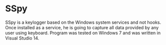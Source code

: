 # SSpy
SSpy is a keylogger based on the Windows system services and not hooks. Once installed as a service, he is going to capture all data provided by any user using keyboard.
Program was tested on Windows 7 and was written in Visual Studio 14.
